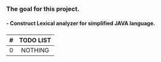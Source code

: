 ### The goal for this project. 
#### - Construct Lexical analyzer for simplified JAVA language.
###

|  # | TODO LIST  |
|:----:|:------------:|
| 0  | NOTHING |
